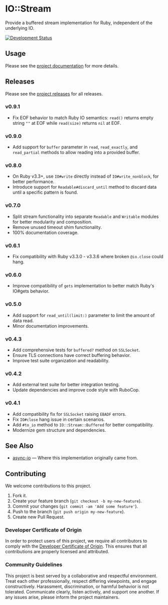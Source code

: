 # IO::Stream

Provide a buffered stream implementation for Ruby, independent of the underlying IO.

[![Development Status](https://github.com/socketry/io-stream/workflows/Test/badge.svg)](https://github.com/socketry/io-stream/actions?workflow=Test)

## Usage

Please see the [project documentation](https://socketry.github.io/io-stream) for more details.

## Releases

Please see the [project releases](https://socketry.github.io/io-streamreleases/index) for all releases.

### v0.9.1

  - Fix EOF behavior to match Ruby IO semantics: `read()` returns empty string `""` at EOF while `read(size)` returns `nil` at EOF.

### v0.9.0

  - Add support for `buffer` parameter in `read`, `read_exactly`, and `read_partial` methods to allow reading into a provided buffer.

### v0.8.0

  - On Ruby v3.3+, use `IO#write` directly instead of `IO#write_nonblock`, for better performance.
  - Introduce support for `Readable#discard_until` method to discard data until a specific pattern is found.

### v0.7.0

  - Split stream functionality into separate `Readable` and `Writable` modules for better modularity and composition.
  - Remove unused timeout shim functionality.
  - 100% documentation coverage.

### v0.6.1

  - Fix compatibility with Ruby v3.3.0 - v3.3.6 where broken `@io.close` could hang.

### v0.6.0

  - Improve compatibility of `gets` implementation to better match Ruby's IO\#gets behavior.

### v0.5.0

  - Add support for `read_until(limit:)` parameter to limit the amount of data read.
  - Minor documentation improvements.

### v0.4.3

  - Add comprehensive tests for `buffered?` method on `SSLSocket`.
  - Ensure TLS connections have correct buffering behavior.
  - Improve test suite organization and readability.

### v0.4.2

  - Add external test suite for better integration testing.
  - Update dependencies and improve code style with RuboCop.

### v0.4.1

  - Add compatibility fix for `SSLSocket` raising `EBADF` errors.
  - Fix `IO#close` hang issue in certain scenarios.
  - Add `#to_io` method to `IO::Stream::Buffered` for better compatibility.
  - Modernize gem structure and dependencies.

## See Also

  - [async-io](https://github.com/socketry/async-io) — Where this implementation originally came from.

## Contributing

We welcome contributions to this project.

1.  Fork it.
2.  Create your feature branch (`git checkout -b my-new-feature`).
3.  Commit your changes (`git commit -am 'Add some feature'`).
4.  Push to the branch (`git push origin my-new-feature`).
5.  Create new Pull Request.

### Developer Certificate of Origin

In order to protect users of this project, we require all contributors to comply with the [Developer Certificate of Origin](https://developercertificate.org/). This ensures that all contributions are properly licensed and attributed.

### Community Guidelines

This project is best served by a collaborative and respectful environment. Treat each other professionally, respect differing viewpoints, and engage constructively. Harassment, discrimination, or harmful behavior is not tolerated. Communicate clearly, listen actively, and support one another. If any issues arise, please inform the project maintainers.
